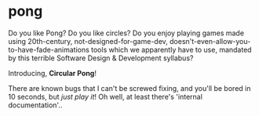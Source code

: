 # pong
Do you like Pong? Do you like circles? Do you enjoy playing games made using 20th-century, not-designed-for-game-dev, doesn't-even-allow-you-to-have-fade-animations tools which we apparently have to use, mandated by this terrible Software Design & Development syllabus?

Introducing, **Circular Pong**!

There are known bugs that I can't be screwed fixing, and you'll be bored in 10 seconds, but *just play it*! Oh well, at least there's 'internal documentation'..
